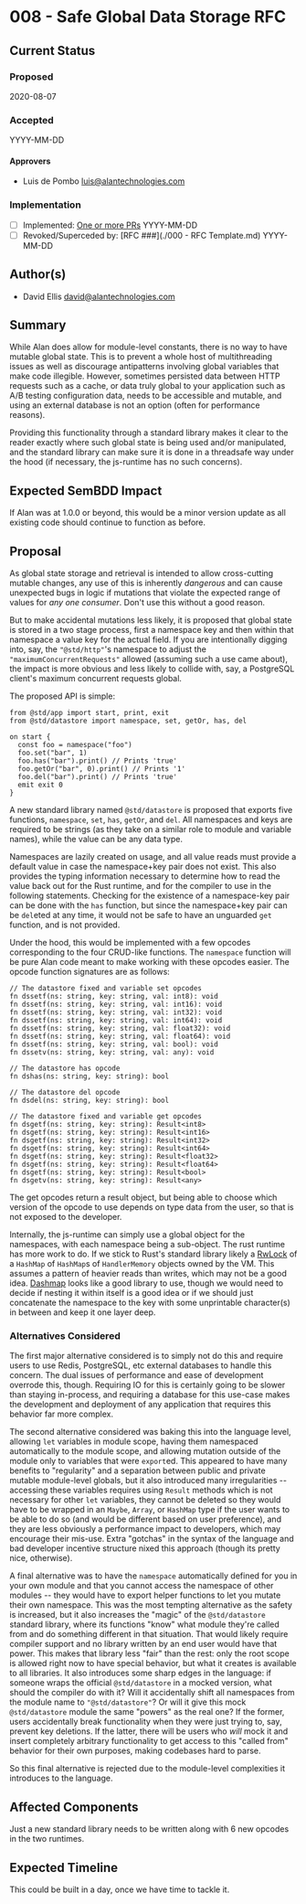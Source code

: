 # 008 - Safe Global Data Storage RFC

## Current Status

### Proposed

2020-08-07

### Accepted

YYYY-MM-DD

#### Approvers

- Luis de Pombo <luis@alantechnologies.com>

### Implementation

- [ ] Implemented: [One or more PRs](https://github.com/alantech/alan/some-pr-link-here) YYYY-MM-DD
- [ ] Revoked/Superceded by: [RFC ###](./000 - RFC Template.md) YYYY-MM-DD

## Author(s)

- David Ellis <david@alantechnologies.com>

## Summary

While Alan does allow for module-level constants, there is no way to have mutable global state. This is to prevent a whole host of multithreading issues as well as discourage antipatterns involving global variables that make code illegible. However, sometimes persisted data between HTTP requests such as a cache, or data truly global to your application such as A/B testing configuration data, needs to be accessible and mutable, and using an external database is not an option (often for performance reasons).

Providing this functionality through a standard library makes it clear to the reader exactly where such global state is being used and/or manipulated, and the standard library can make sure it is done in a threadsafe way under the hood (if necessary, the js-runtime has no such concerns).

## Expected SemBDD Impact

If Alan was at 1.0.0 or beyond, this would be a minor version update as all existing code should continue to function as before.

## Proposal

As global state storage and retrieval is intended to allow cross-cutting mutable changes, any use of this is inherently *dangerous* and can cause unexpected bugs in logic if mutations that violate the expected range of values for *any one consumer*. Don't use this without a good reason.

But to make accidental mutations less likely, it is proposed that global state is stored in a two stage process, first a namespace key and then within that namespace a value key for the actual field. If you are intentionally digging into, say, the `"@std/http"`'s namespace to adjust the `"maximumConcurrentRequests"` allowed (assuming such a use came about), the impact is more obvious and less likely to collide with, say, a PostgreSQL client's maximum concurrent requests global.

The proposed API is simple:

```ln
from @std/app import start, print, exit
from @std/datastore import namespace, set, getOr, has, del

on start {
  const foo = namespace("foo")
  foo.set("bar", 1)
  foo.has("bar").print() // Prints 'true'
  foo.getOr("bar", 0).print() // Prints '1'
  foo.del("bar").print() // Prints 'true'
  emit exit 0
}
```

A new standard library named `@std/datastore` is proposed that exports five functions, `namespace`, `set`, `has`, `getOr`, and `del`. All namespaces and keys are required to be strings (as they take on a similar role to module and variable names), while the value can be any data type.

Namespaces are lazily created on usage, and all value reads must provide a default value in case the namespace+key pair does not exist. This also provides the typing information necessary to determine how to read the value back out for the Rust runtime, and for the compiler to use in the following statements. Checking for the existence of a namespace-key pair can be done with the `has` function, but since the namespace+key pair can be `del`eted at any time, it would not be safe to have an unguarded `get` function, and is not provided.

Under the hood, this would be implemented with a few opcodes corresponding to the four CRUD-like functions. The `namespace` function will be pure Alan code meant to make working with these opcodes easier. The opcode function signatures are as follows:

```ln
// The datastore fixed and variable set opcodes
fn dssetf(ns: string, key: string, val: int8): void
fn dssetf(ns: string, key: string, val: int16): void
fn dssetf(ns: string, key: string, val: int32): void
fn dssetf(ns: string, key: string, val: int64): void
fn dssetf(ns: string, key: string, val: float32): void
fn dssetf(ns: string, key: string, val: float64): void
fn dssetf(ns: string, key: string, val: bool): void
fn dssetv(ns: string, key: string, val: any): void

// The datastore has opcode
fn dshas(ns: string, key: string): bool

// The datastore del opcode
fn dsdel(ns: string, key: string): bool

// The datastore fixed and variable get opcodes
fn dsgetf(ns: string, key: string): Result<int8>
fn dsgetf(ns: string, key: string): Result<int16>
fn dsgetf(ns: string, key: string): Result<int32>
fn dsgetf(ns: string, key: string): Result<int64>
fn dsgetf(ns: string, key: string): Result<float32>
fn dsgetf(ns: string, key: string): Result<float64>
fn dsgetf(ns: string, key: string): Result<bool>
fn dsgetv(ns: string, key: string): Result<any>
```

The get opcodes return a result object, but being able to choose which version of the opcode to use depends on type data from the user, so that is not exposed to the developer.

Internally, the js-runtime can simply use a global object for the namespaces, with each namespace being a sub-object. The rust runtime has more work to do. If we stick to Rust's standard library likely a [RwLock](https://doc.rust-lang.org/std/sync/struct.RwLock.html) of a `HashMap` of `HashMap`s of `HandlerMemory` objects owned by the VM. This assumes a pattern of heavier reads than writes, which may not be a good idea. [Dashmap](https://github.com/xacrimon/dashmap) looks like a good library to use, though we would need to decide if nesting it within itself is a good idea or if we should just concatenate the namespace to the key with some unprintable character(s) in between and keep it one layer deep.

### Alternatives Considered

The first major alternative considered is to simply not do this and require users to use Redis, PostgreSQL, etc external databases to handle this concern. The dual issues of performance and ease of development overrode this, though. Requiring IO for this is certainly going to be slower than staying in-process, and requiring a database for this use-case makes the development and deployment of any application that requires this behavior far more complex.

The second alternative considered was baking this into the language level, allowing `let` variables in module scope, having them namespaced automatically to the module scope, and allowing mutation outside of the module only to variables that were `export`ed. This appeared to have many benefits to "regularity" and a separation between public and private mutable module-level globals, but it also introduced many irregularities -- accessing these variables requires using `Result` methods which is not necessary for other `let` variables, they cannot be deleted so they would have to be wrapped in an `Maybe`, `Array`, or `HashMap` type if the user wants to be able to do so (and would be different based on user preference), and they are less obviously a performance impact to developers, which may encourage their mis-use. Extra "gotchas" in the syntax of the language and bad developer incentive structure nixed this approach (though its pretty nice, otherwise).

A final alternative was to have the `namespace` automatically defined for you in your own module and that you cannot access the namespace of other modules -- they would have to export helper functions to let you mutate their own namespace. This was the most tempting alternative as the safety is increased, but it also increases the "magic" of the `@std/datastore` standard library, where its functions "know" what module they're called from and do something different in that situation. That would likely require compiler support and no library written by an end user would have that power. This makes that library less "fair" than the rest: only the root scope is allowed right now to have special behavior, but what it creates is available to all libraries. It also introduces some sharp edges in the language: if someone wraps the official `@std/datastore` in a mocked version, what should the compiler do with it? Will it accidentally shift all namespaces from the module name to `"@std/datastore"`? Or will it give this mock `@std/datastore` module the same "powers" as the real one? If the former, users accidentally break functionality when they were just trying to, say, prevent key deletions. If the latter, there will be users who *will* mock it and insert completely arbitrary functionality to get access to this "called from" behavior for their own purposes, making codebases hard to parse.

So this final alternative is rejected due to the module-level complexities it introduces to the language.

## Affected Components

Just a new standard library needs to be written along with 6 new opcodes in the two runtimes.

## Expected Timeline

This could be built in a day, once we have time to tackle it.

